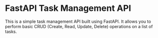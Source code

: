 # FastAPI Task Management API

This is a simple task management API built using FastAPI. It allows you to perform basic CRUD (Create, Read, Update, Delete) operations on a list of tasks.
